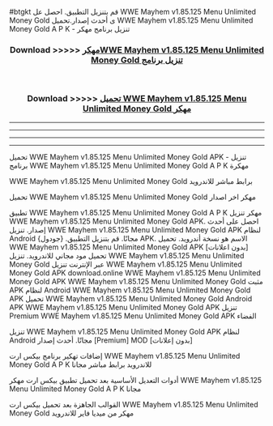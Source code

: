 #btgkt قم بتنزيل التطبيق. احصل عل WWE Mayhem v1.85.125 Menu Unlimited Money Gold  ى أحدث إصدار.تحميل WWE Mayhem v1.85.125 Menu Unlimited Money Gold  A P K - تنزيل برنامج مهكر



<div align="center">
<h3>Download >>>>> <a href="https://ar-sites.web.app/?ar= WWE Mayhem v1.85.125 Menu Unlimited Money Gold ">مهكرWWE Mayhem v1.85.125 Menu Unlimited Money Gold  تنزيل برنامج</a></h3><br>

<h3>Download >>>>> <a href="https://ar-sites.web.app/?ar= WWE Mayhem v1.85.125 Menu Unlimited Money Gold ">تحميل WWE Mayhem v1.85.125 Menu Unlimited Money Gold  مهكر</a></h3>
</div>


----------------------------------------------------------

----------------------------------------------------------

----------------------------------------------------------

----------------------------------------------------------


تحميل WWE Mayhem v1.85.125 Menu Unlimited Money Gold  APK - تنزيل برنامج WWE Mayhem v1.85.125 Menu Unlimited Money Gold  A P K مهكرة

WWE Mayhem v1.85.125 Menu Unlimited Money Gold  برابط مباشر للاندرويد

تحميل WWE Mayhem v1.85.125 Menu Unlimited Money Gold  مهكر اخر اصدار

تطبيق WWE Mayhem v1.85.125 Menu Unlimited Money Gold  A P K مهكر
تنزيل WWE Mayhem v1.85.125 Menu Unlimited Money Gold  APK. احصل على أحدث إصدار.
تنزيل WWE Mayhem v1.85.125 Menu Unlimited Money Gold  APK لنظام Android مجانًا.
قم بتنزيل التطبيق. {جودول} APK. الاسم هو نسخة أندرويد.
تحميل WWE Mayhem v1.85.125 Menu Unlimited Money Gold  APK [بدون اعلانات]
تحميل مود مجاني للاندرويد.
تنزيل WWE Mayhem v1.85.125 Menu Unlimited Money Gold  عبر الإنترنت
تنزيل WWE Mayhem v1.85.125 Menu Unlimited Money Gold  APK
download.online WWE Mayhem v1.85.125 Menu Unlimited Money Gold  APK
WWE Mayhem v1.85.125 Menu Unlimited Money Gold  مثبت APK لنظام Android
WWE Mayhem v1.85.125 Menu Unlimited Money Gold  APK
تحميل WWE Mayhem v1.85.125 Menu Unlimited Money Gold  Android APK
WWE Mayhem v1.85.125 Menu Unlimited Money Gold  APK تنزيل Premium
WWE Mayhem v1.85.125 Menu Unlimited Money Gold  APK الفضاء

تنزيل WWE Mayhem v1.85.125 Menu Unlimited Money Gold  APK لنظام Android مجانًا. أحدث إصدار [Premium] MOD [بدون إعلانات]

إضافات تهكير برنامج بيكس ارت WWE Mayhem v1.85.125 Menu Unlimited Money Gold  A P K للاندرويد برابط مباشر مجانا

أدوات التعديل الأساسية بعد تحميل تطبيق بيكس ارت مهكر WWE Mayhem v1.85.125 Menu Unlimited Money Gold  A P K مجانا

القوالب الجاهزة بعد تحميل بيكس ارت WWE Mayhem v1.85.125 Menu Unlimited Money Gold  مهكر من ميديا فاير للاندرويد



